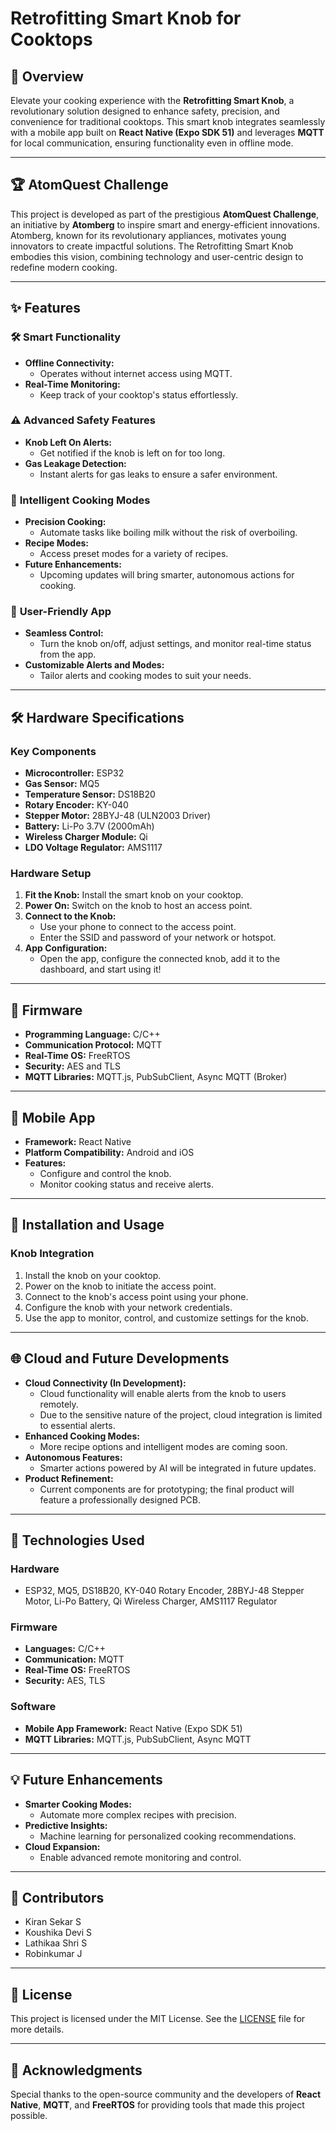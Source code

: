 # Retrofitting Smart Knob for Cooktops

## 🌟 Overview
Elevate your cooking experience with the **Retrofitting Smart Knob**, a revolutionary solution designed to enhance safety, precision, and convenience for traditional cooktops. This smart knob integrates seamlessly with a mobile app built on **React Native (Expo SDK 51)** and leverages **MQTT** for local communication, ensuring functionality even in offline mode.

---

## 🏆 AtomQuest Challenge
This project is developed as part of the prestigious **AtomQuest Challenge**, an initiative by **Atomberg** to inspire smart and energy-efficient innovations. Atomberg, known for its revolutionary appliances, motivates young innovators to create impactful solutions. The Retrofitting Smart Knob embodies this vision, combining technology and user-centric design to redefine modern cooking.

---

## ✨ Features

### 🛠️ **Smart Functionality**
- **Offline Connectivity:**
  - Operates without internet access using MQTT.
- **Real-Time Monitoring:**
  - Keep track of your cooktop's status effortlessly.

### ⚠️ **Advanced Safety Features**
- **Knob Left On Alerts:**
  - Get notified if the knob is left on for too long.
- **Gas Leakage Detection:**
  - Instant alerts for gas leaks to ensure a safer environment.

### 🍳 **Intelligent Cooking Modes**
- **Precision Cooking:**
  - Automate tasks like boiling milk without the risk of overboiling.
- **Recipe Modes:**
  - Access preset modes for a variety of recipes.
- **Future Enhancements:**
  - Upcoming updates will bring smarter, autonomous actions for cooking.

### 📱 **User-Friendly App**
- **Seamless Control:**
  - Turn the knob on/off, adjust settings, and monitor real-time status from the app.
- **Customizable Alerts and Modes:**
  - Tailor alerts and cooking modes to suit your needs.

---

## 🛠️ Hardware Specifications

### **Key Components**
- **Microcontroller:** ESP32
- **Gas Sensor:** MQ5
- **Temperature Sensor:** DS18B20
- **Rotary Encoder:** KY-040
- **Stepper Motor:** 28BYJ-48 (ULN2003 Driver)
- **Battery:** Li-Po 3.7V (2000mAh)
- **Wireless Charger Module:** Qi
- **LDO Voltage Regulator:** AMS1117

### **Hardware Setup**
1. **Fit the Knob:** Install the smart knob on your cooktop.
2. **Power On:** Switch on the knob to host an access point.
3. **Connect to the Knob:**
   - Use your phone to connect to the access point.
   - Enter the SSID and password of your network or hotspot.
4. **App Configuration:**
   - Open the app, configure the connected knob, add it to the dashboard, and start using it!

---

## 🧠 Firmware
- **Programming Language:** C/C++
- **Communication Protocol:** MQTT
- **Real-Time OS:** FreeRTOS
- **Security:** AES and TLS
- **MQTT Libraries:** MQTT.js, PubSubClient, Async MQTT (Broker)

---

## 📲 Mobile App
- **Framework:** React Native
- **Platform Compatibility:** Android and iOS
- **Features:**
  - Configure and control the knob.
  - Monitor cooking status and receive alerts.

---

## 🚀 Installation and Usage

### **Knob Integration**
1. Install the knob on your cooktop.
2. Power on the knob to initiate the access point.
3. Connect to the knob's access point using your phone.
4. Configure the knob with your network credentials.
5. Use the app to monitor, control, and customize settings for the knob.

---

## 🌐 Cloud and Future Developments
- **Cloud Connectivity (In Development):**
  - Cloud functionality will enable alerts from the knob to users remotely.
  - Due to the sensitive nature of the project, cloud integration is limited to essential alerts.
- **Enhanced Cooking Modes:**
  - More recipe options and intelligent modes are coming soon.
- **Autonomous Features:**
  - Smarter actions powered by AI will be integrated in future updates.
- **Product Refinement:**
  - Current components are for prototyping; the final product will feature a professionally designed PCB.

---

## 🌟 Technologies Used

### **Hardware**
- ESP32, MQ5, DS18B20, KY-040 Rotary Encoder, 28BYJ-48 Stepper Motor, Li-Po Battery, Qi Wireless Charger, AMS1117 Regulator

### **Firmware**
- **Languages:** C/C++
- **Communication:** MQTT
- **Real-Time OS:** FreeRTOS
- **Security:** AES, TLS

### **Software**
- **Mobile App Framework:** React Native (Expo SDK 51)
- **MQTT Libraries:** MQTT.js, PubSubClient, Async MQTT

---

## 💡 Future Enhancements
- **Smarter Cooking Modes:**
  - Automate more complex recipes with precision.
- **Predictive Insights:**
  - Machine learning for personalized cooking recommendations.
- **Cloud Expansion:**
  - Enable advanced remote monitoring and control.

---

## 🤝 Contributors
- Kiran Sekar S
- Koushika Devi S
- Lathikaa Shri S
- Robinkumar J

---

## 📜 License
This project is licensed under the MIT License. See the [LICENSE](./LICENSE) file for more details.

---

## 🙌 Acknowledgments
Special thanks to the open-source community and the developers of **React Native**, **MQTT**, and **FreeRTOS** for providing tools that made this project possible.